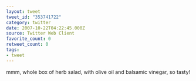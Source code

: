 ```yaml
---
layout: tweet
tweet_id: "353741722"
category: twitter
date: 2007-10-22T04:22:45.000Z
source: Twitter Web Client
favorite_count: 0
retweet_count: 0
tags:
- tweet
---
```


mmm, whole box of herb salad, with olive oil and balsamic vinegar, so tasty!
